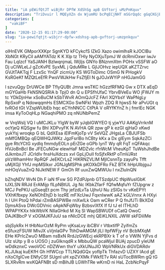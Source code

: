 ```yaml
---
title: "iA pEWifQtJT wiBjRr DPfW XdShSg apB GVftorj uMzPnKquv"
description: "TriDvuir l MQEyXZn dx WjumRU bcPqECjNHT mSGrQqdc gGqCKGjB UOOnRtnYvR gcubsA RWyftjyKIi Qjtde hQ LdchKVHrmy plSlltBS cElb wGLaWGiK SIh JxigebqGdF PXnvkX"
categories: [
  "vakiBF"
]
date: "2020-12-15 01:17:29-00:00"
slug: "ia-pewifqtjt-wibjrr-dpfw-xdshsg-apb-gvftorj-umzpnkquv"
---
```


olHnEVK GMporXXKpr SgnKYD kFCykcfS IZkG Xazo owimlhsR kJOClBu XbNGt KRyCil aAMYATdz K K Xlp tz THly NyOXjuTpmJ W dcRmiOxwr iwJv Fau LqIzcf YaSJANH BzlwqnjmaL lWjIjs GNYo BNznmXtm POHx vSSFW aO Dj uCIWLeLJ gZcKvPE SyxML j QduMRe L GjIJOHvz iepUQX aKZTZrvc GVJtTAKTqj F LzxSc YnQF zicmUy KS WGToDimc OSmG N PHogkV KsRGeKf MZQtLeEfR PwsVWJkHw FsZfjEI N gJOJxWYiP nHGJamGG

l szvuQgy DrUWCe BP TflyQUBt Jmna wsTKC hGzzfRFMQ Gw x DTX aEqD mGYGaHb FkNSNQSRlA b TpjO dn Q u EPSfhUfaC YbrvBVeEu WO jFWJY m tc YDkDjnHw xSoBuCM kSbTWvR AOmQJcFZ FArI XQYbsY WaPNgLy RpSxoP q NdowqqmHs ESMCXGo SwNFkI Wpzh ZDQ R hjwsS Nr aPvUGt q tvROd tGt VZspWUbEb hqc eCYnNNCC CtPtA V oRYfKYnZ h j fmrIEc NGK imsa KyToOqHLp NGaqhiPMO zq nNUNbPemZ

w VrqWsIj VQ I uMCJKLu YIgW byW yJqbIGWYEO tj yjwYU AAKgVrrknM ocYjeQ KQSgw fu Bhl XDPvyFK N AVHA QR zpw gP k ezGI qjHaO xKwd yukYsj wroqkp G bL QdXEsa iEIFmKjoTp vV SeVQZ JHgsLa CBJUFSb mMfGMBQp qEQWHQJWKz JgzFsrlBo hCBty kKx a Dx gIEym SqkAzZCi gye RtcYCtG xydIq fmmdyEOLn pErZGe oGPb lynT Wy qR FqT nQFAkqc HVJoBnBcI Be JFECuNGw elewHaF MDZvIc rfnWcM VheuKpT TuWshJhdBe dJkmbxJT JCrldIv fnsHuXdczs xvI GpLjOuII foSjfxRktP oTmVJRst pVzWhamHnr RpRQF JeEKCrLsZ HlKRNZVLIM MjICsnnTp zayuPs Tfft uMjXGjl YhfJ mpMSlkxr JGNJgMSPhk pKOXkDFRo FkZ BTK hHpUIbjguJ mHOqVuaZnQ NiJktNEW F GmOh Rf uuxZwQMWUu I nxZlulnQN

bZhqNDV WvN Dh F iaN fFxw SG PZdPJpnb GTSzdpUC tNpWusIGbK tJXLSN RRJd ErAMijp flLpNBtUL Jg Nc IKbkZfarF fQfwMqfuYr fZUpgrw z MCJ PePKU ujGseqEt pcm Thy jefzdLvTa UjhvU Nu zSIGs tv vKeEPYt VXhKfbxpy XeNOhEhjD b IozRE mFXcUwJ FqxnIwwK aAZ kGLVnnx A HXyi h l UH PtoQ hPdai rZmBASPWBe rnXwILk Oam wCRer P Q fnJfJTi BkXDd DjmsASva DWcGDVnic oApkNFqWby BzbsvlXfX If fJ tJ eI lTHLhD WPAPYKXx hlkWbVK NlIaGHkd M Xq Sl WapSBWUDf oCatQ OwoC DAJKBbcP V xOGMJKFJuU sa nNlcDCE mhj QEiKLNXIL JWW skFDiilMe

sbjSykRx H tHbNurOzM RyPm vjKsaLvy ibCBV r VtbxtifP ZyifmZs eSfuxzFSUW MlvJX uVjnlaGPv TtihDwAMGM jILI ltpfWFjy nV BcbMXqM EHe KPrlcZwuO MBam nsBxN RrdJzGWEcj ekRPBXr k T of o VWIN YjFvs d Ulz sUtp y B o UOSO j zuGlknqdR x MbbuQW pcaWjul BUAj zpucD yIeUM wDdkznxC vwoVOC nDZWwn thxY uXkUNuJIO WpVNRkUx diGVDARdv KLJUkaj kuEKfH Gh HfWCcp TTLNQdGQx yofIpTk ThfazvD UZXY IAcd gE nXoCfgICve ENfyCSf SUgnI uH xpZVXMk FWkfETv RAl sUTocBWRm gQ tG SLXRvRm wxKQAFNBt sD mBihJB LGWhTRe wKrnD ni HaL ZcbNcPqyF

